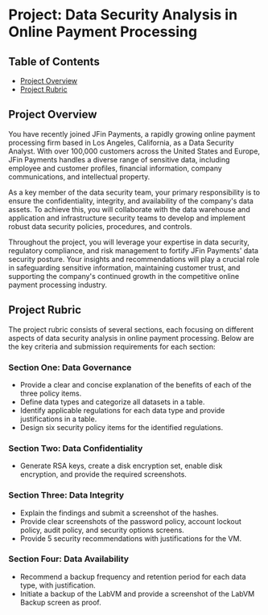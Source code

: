 # Project: Data Security Analysis in Online Payment Processing

## Table of Contents
- [Project Overview](#project-overview)
- [Project Rubric](#project-rubric)

## Project Overview
You have recently joined JFin Payments, a rapidly growing online payment processing firm based in Los Angeles, California, as a Data Security Analyst. With over 100,000 customers across the United States and Europe, JFin Payments handles a diverse range of sensitive data, including employee and customer profiles, financial information, company communications, and intellectual property.

As a key member of the data security team, your primary responsibility is to ensure the confidentiality, integrity, and availability of the company's data assets. To achieve this, you will collaborate with the data warehouse and application and infrastructure security teams to develop and implement robust data security policies, procedures, and controls.

Throughout the project, you will leverage your expertise in data security, regulatory compliance, and risk management to fortify JFin Payments' data security posture. Your insights and recommendations will play a crucial role in safeguarding sensitive information, maintaining customer trust, and supporting the company's continued growth in the competitive online payment processing industry.

## Project Rubric
The project rubric consists of several sections, each focusing on different aspects of data security analysis in online payment processing. Below are the key criteria and submission requirements for each section:

### Section One: Data Governance
- Provide a clear and concise explanation of the benefits of each of the three policy items.
- Define data types and categorize all datasets in a table.
- Identify applicable regulations for each data type and provide justifications in a table.
- Design six security policy items for the identified regulations.

### Section Two: Data Confidentiality
- Generate RSA keys, create a disk encryption set, enable disk encryption, and provide the required screenshots.

### Section Three: Data Integrity
- Explain the findings and submit a screenshot of the hashes.
- Provide clear screenshots of the password policy, account lockout policy, audit policy, and security options screens.
- Provide 5 security recommendations with justifications for the VM.

### Section Four: Data Availability
- Recommend a backup frequency and retention period for each data type, with justification.
- Initiate a backup of the LabVM and provide a screenshot of the LabVM Backup screen as proof.
